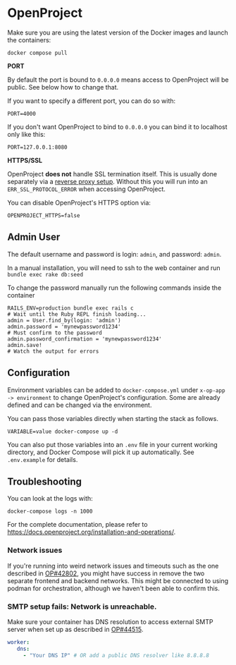 # OpenProject

Make sure you are using the latest version of the Docker images and launch the containers:

```shell
docker compose pull
```

**PORT**

By default the port is bound to `0.0.0.0` means access to OpenProject will be public.
See below how to change that.

If you want to specify a different port, you can do so with:

```
PORT=4000
```

If you don't want OpenProject to bind to `0.0.0.0` you can bind it to localhost only like this:

```
PORT=127.0.0.1:8080
```

**HTTPS/SSL**

OpenProject **does not** handle SSL termination itself. This
is usually done separately via a [reverse proxy
setup](https://www.openproject.org/docs/installation-and-operations/installation/docker/#apache-reverse-proxy-setup).
Without this you will run into an `ERR_SSL_PROTOCOL_ERROR` when accessing OpenProject.

You can disable OpenProject's HTTPS option via:

```
OPENPROJECT_HTTPS=false
```


## Admin User

The default username and password is login: `admin`, and password: `admin`.

In a manual installation, you will need to ssh to the web container and run
`bundle exec rake db:seed`

To change the password manually run the following commands inside the container

```shell
RAILS_ENV=production bundle exec rails c 
# Wait until the Ruby REPL finish loading...
admin = User.find_by(login: 'admin')
admin.password = 'mynewpassword1234'
# Must confirm to the password
admin.password_confirmation = 'mynewpassword1234'
admin.save!
# Watch the output for errors
```

## Configuration

Environment variables can be added to `docker-compose.yml` under `x-op-app -> environment` to change
OpenProject's configuration. Some are already defined and can be changed via the environment.

You can pass those variables directly when starting the stack as follows.

```
VARIABLE=value docker-compose up -d
```

You can also put those variables into an `.env` file in your current working directory, and Docker Compose will pick it up automatically. See `.env.example`
for details.


## Troubleshooting

You can look at the logs with:

    docker-compose logs -n 1000

For the complete documentation, please refer to https://docs.openproject.org/installation-and-operations/.

### Network issues

If you're running into weird network issues and timeouts such as the one described in
[OP#42802](https://community.openproject.org/work_packages/42802), you might have success in remove the two separate
frontend and backend networks. This might be connected to using podman for orchestration, although we haven't been able
to confirm this.


### SMTP setup fails: Network is unreachable.

Make sure your container has DNS resolution to access external SMTP server when set up as described in
[OP#44515](https://community.openproject.org/work_packages/44515).

```yml
worker:
   dns:
     - "Your DNS IP" # OR add a public DNS resolver like 8.8.8.8
 ```
